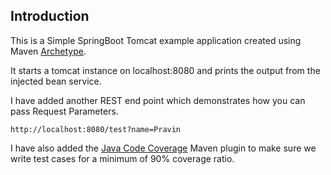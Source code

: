 ## Introduction

This is a Simple SpringBoot Tomcat example application created using Maven [Archetype](https://maven.apache.org/guides/introduction/introduction-to-archetypes.html).

It starts a tomcat instance on localhost:8080 and prints the output from the injected bean service.

I have added another REST end point which demonstrates how you can pass Request Parameters.

```
http://localhost:8080/test?name=Pravin
```

I have also added the [Java Code Coverage](https://www.eclemma.org/jacoco/trunk/doc/maven.html) Maven plugin to make sure we write test cases for a minimum of 90% coverage ratio.

